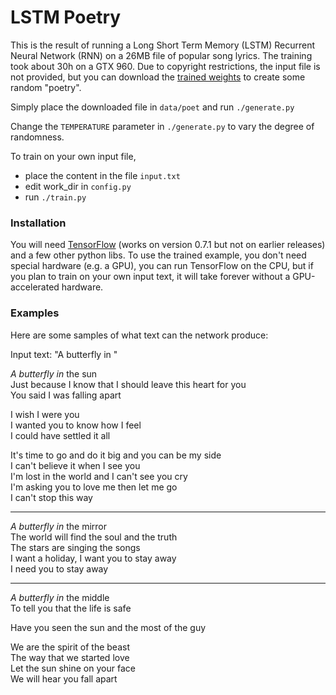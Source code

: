 
LSTM Poetry
===========

This is the result of running a Long Short Term Memory (LSTM) Recurrent Neural Network (RNN)
on a 26MB file of popular song lyrics. The training took about 30h on a GTX 960.
Due to copyright restrictions, the input file is not provided,
but you can download the [trained weights](https://yadi.sk/d/VFv5AuhtqsYrd)
to create some random "poetry".

Simply place the downloaded file in `data/poet` and run `./generate.py`

Change the `TEMPERATURE` parameter in `./generate.py` to vary the degree of randomness.

To train on your own input file, 
 - place the content in the file `input.txt`
 - edit work_dir in `config.py`
 - run `./train.py`


### Installation

You will need [TensorFlow](https://www.tensorflow.org/) (works on version 0.7.1 but not on earlier releases)
and a few other python libs. 
To use the trained example, you don't need special hardware (e.g. a GPU), you can run TensorFlow
on the CPU, but if you plan to train on your own input text, it will take forever without
a GPU-accelerated hardware.

### Examples

Here are some samples of what text can the network produce:

Input text: "A butterfly in "

*A butterfly in* the sun  
Just because I know that I should leave this heart for you  
You said I was falling apart  

I wish I were you  
I wanted you to know how I feel  
I could have settled it all  

It's time to go and do it big and you can be my side  
I can't believe it when I see you  
I'm lost in the world and I can't see you cry  
I'm asking you to love me then let me go  
I can't stop this way  

***

*A butterfly in* the mirror  
The world will find the soul and the truth  
The stars are singing the songs  
I want a holiday, I want you to stay away  
I need you to stay away  

***

*A butterfly in* the middle  
To tell you that the life is safe  

Have you seen the sun and the most of the guy  

We are the spirit of the beast  
The way that we started love  
Let the sun shine on your face  
We will hear you fall apart  





